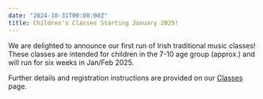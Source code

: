 ```yaml
---
date: "2024-10-31T00:00:00Z"
title: Children's Classes Starting January 2025!
---
```


We are delighted to announce our first run of Irish traditional music classes!
These classes are intended for children in the 7-10 age group (approx.) and will run for six weeks in Jan/Feb 2025.

Further details and registration instructions are provided on our [Classes](../../../classes/) page.
